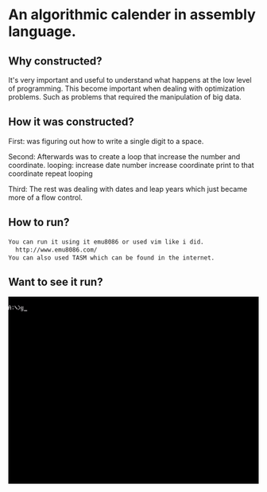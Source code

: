 # An algorithmic calender in assembly language.

## Why constructed?
  It's very important and useful to understand what happens at the low level of programming. 
  This become important when dealing with optimization problems. Such as problems that required
  the manipulation of big data. 
  
## How it was constructed?
  First: was figuring out how to write a single digit to a space.

  Second: Afterwards was to create a loop that increase the number and coordinate.
      looping: increase date number 
               increase coordinate 
               print to that coordinate
               repeat looping

  Third: The rest was dealing with dates and leap years which just became more of a flow control.

 ## How to run?
    You can run it using it emu8086 or used vim like i did. 
      http://www.emu8086.com/
    You can also used TASM which can be found in the internet.
## Want to see it run?
<img src="https://github.com/Armando024/old_aaguirre/blob/master/static/cal.gif" width="600" height="375.75" />
    
    
  
   
  
  
  
  
